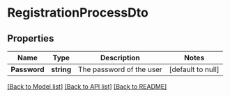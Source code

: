 # RegistrationProcessDto

## Properties
Name | Type | Description | Notes
------------ | ------------- | ------------- | -------------
**Password** | **string** | The password of the user | [default to null]

[[Back to Model list]](../README.md#documentation-for-models) [[Back to API list]](../README.md#documentation-for-api-endpoints) [[Back to README]](../README.md)

